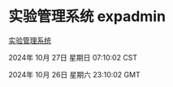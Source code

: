 # 实验管理系统 expadmin
[实验管理系统](http://219.139.197.74:56808/expadmin-782313d2-e1b1-4ea7-932e-3a55e6a1a4d0/)

2024年 10月 27日 星期日 07:10:02 CST

2024年 10月 26日 星期六 23:10:02 GMT
